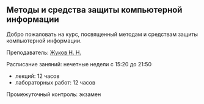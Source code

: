 ## Методы и средства защиты компьютерной информации

Добро пожаловать на курс, посвященный методам и средствам защиты компьютерной информации.

Преподаватель: [Жуков Н. Н.](https://isu.ifmo.ru/person/261087)


Расписание заняний: нечетные недели с 15:20 до 21:50
* лекций: 12 часов
* лабораторных работ: 12 часов

Промежуточный контроль: экзамен